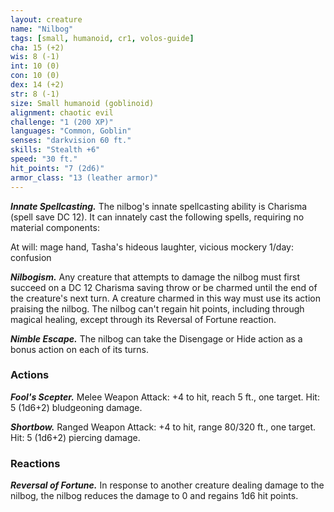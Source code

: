 ```yaml
---
layout: creature
name: "Nilbog"
tags: [small, humanoid, cr1, volos-guide]
cha: 15 (+2)
wis: 8 (-1)
int: 10 (0)
con: 10 (0)
dex: 14 (+2)
str: 8 (-1)
size: Small humanoid (goblinoid)
alignment: chaotic evil
challenge: "1 (200 XP)"
languages: "Common, Goblin"
senses: "darkvision 60 ft."
skills: "Stealth +6"
speed: "30 ft."
hit_points: "7 (2d6)"
armor_class: "13 (leather armor)"
---
```


***Innate Spellcasting.*** The nilbog's innate spellcasting ability is Charisma (spell save DC 12). It can innately cast the following spells, requiring no material components:

At will: mage hand, Tasha's hideous laughter, vicious mockery 1/day: confusion

***Nilbogism.*** Any creature that attempts to damage the nilbog must first succeed on a DC 12 Charisma saving throw or be charmed until the end of the creature's next turn. A creature charmed in this way must use its action praising the nilbog. The nilbog can't regain hit points, including through magical healing, except through its Reversal of Fortune reaction.

***Nimble Escape.*** The nilbog can take the Disengage or Hide action as a bonus action on each of its turns.

### Actions

***Fool's Scepter.*** Melee Weapon Attack: +4 to hit, reach 5 ft., one target. Hit: 5 (1d6+2) bludgeoning damage.

***Shortbow.*** Ranged Weapon Attack: +4 to hit, range 80/320 ft., one target. Hit: 5 (1d6+2) piercing damage.

### Reactions

***Reversal of Fortune.*** In response to another creature dealing damage to the nilbog, the nilbog reduces the damage to 0 and regains 1d6 hit points.